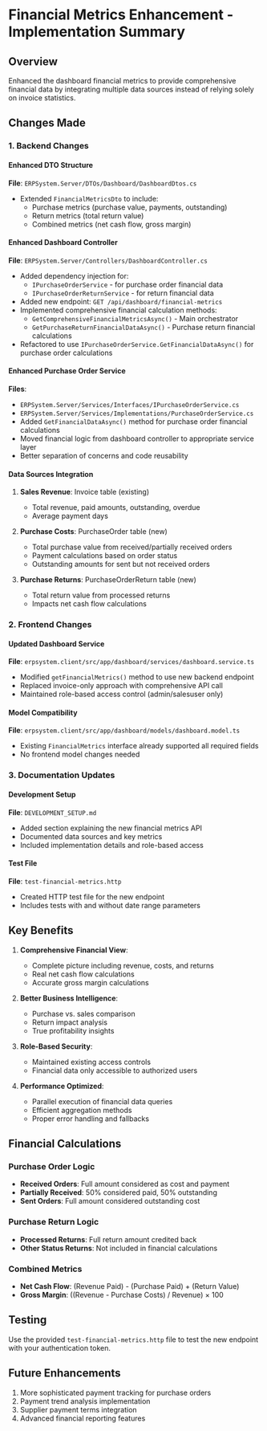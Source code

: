 # Financial Metrics Enhancement - Implementation Summary

## Overview
Enhanced the dashboard financial metrics to provide comprehensive financial data by integrating multiple data sources instead of relying solely on invoice statistics.

## Changes Made

### 1. Backend Changes

#### Enhanced DTO Structure
**File**: `ERPSystem.Server/DTOs/Dashboard/DashboardDtos.cs`
- Extended `FinancialMetricsDto` to include:
  - Purchase metrics (purchase value, payments, outstanding)
  - Return metrics (total return value)
  - Combined metrics (net cash flow, gross margin)

#### Enhanced Dashboard Controller
**File**: `ERPSystem.Server/Controllers/DashboardController.cs`
- Added dependency injection for:
  - `IPurchaseOrderService` - for purchase order financial data
  - `IPurchaseOrderReturnService` - for return financial data
- Added new endpoint: `GET /api/dashboard/financial-metrics`
- Implemented comprehensive financial calculation methods:
  - `GetComprehensiveFinancialMetricsAsync()` - Main orchestrator
  - `GetPurchaseReturnFinancialDataAsync()` - Purchase return financial calculations
- Refactored to use `IPurchaseOrderService.GetFinancialDataAsync()` for purchase order calculations

#### Enhanced Purchase Order Service
**Files**: 
- `ERPSystem.Server/Services/Interfaces/IPurchaseOrderService.cs`
- `ERPSystem.Server/Services/Implementations/PurchaseOrderService.cs`
- Added `GetFinancialDataAsync()` method for purchase order financial calculations
- Moved financial logic from dashboard controller to appropriate service layer
- Better separation of concerns and code reusability

#### Data Sources Integration
1. **Sales Revenue**: Invoice table (existing)
   - Total revenue, paid amounts, outstanding, overdue
   - Average payment days

2. **Purchase Costs**: PurchaseOrder table (new)
   - Total purchase value from received/partially received orders
   - Payment calculations based on order status
   - Outstanding amounts for sent but not received orders

3. **Purchase Returns**: PurchaseOrderReturn table (new)
   - Total return value from processed returns
   - Impacts net cash flow calculations

### 2. Frontend Changes

#### Updated Dashboard Service
**File**: `erpsystem.client/src/app/dashboard/services/dashboard.service.ts`
- Modified `getFinancialMetrics()` method to use new backend endpoint
- Replaced invoice-only approach with comprehensive API call
- Maintained role-based access control (admin/salesuser only)

#### Model Compatibility
**File**: `erpsystem.client/src/app/dashboard/models/dashboard.model.ts`
- Existing `FinancialMetrics` interface already supported all required fields
- No frontend model changes needed

### 3. Documentation Updates

#### Development Setup
**File**: `DEVELOPMENT_SETUP.md`
- Added section explaining the new financial metrics API
- Documented data sources and key metrics
- Included implementation details and role-based access

#### Test File
**File**: `test-financial-metrics.http`
- Created HTTP test file for the new endpoint
- Includes tests with and without date range parameters

## Key Benefits

1. **Comprehensive Financial View**: 
   - Complete picture including revenue, costs, and returns
   - Real net cash flow calculations
   - Accurate gross margin calculations

2. **Better Business Intelligence**:
   - Purchase vs. sales comparison
   - Return impact analysis
   - True profitability insights

3. **Role-Based Security**:
   - Maintained existing access controls
   - Financial data only accessible to authorized users

4. **Performance Optimized**:
   - Parallel execution of financial data queries
   - Efficient aggregation methods
   - Proper error handling and fallbacks

## Financial Calculations

### Purchase Order Logic
- **Received Orders**: Full amount considered as cost and payment
- **Partially Received**: 50% considered paid, 50% outstanding
- **Sent Orders**: Full amount considered outstanding cost

### Purchase Return Logic
- **Processed Returns**: Full return amount credited back
- **Other Status Returns**: Not included in financial calculations

### Combined Metrics
- **Net Cash Flow**: (Revenue Paid) - (Purchase Paid) + (Return Value)
- **Gross Margin**: ((Revenue - Purchase Costs) / Revenue) × 100

## Testing
Use the provided `test-financial-metrics.http` file to test the new endpoint with your authentication token.

## Future Enhancements
1. More sophisticated payment tracking for purchase orders
2. Payment trend analysis implementation
3. Supplier payment terms integration
4. Advanced financial reporting features
